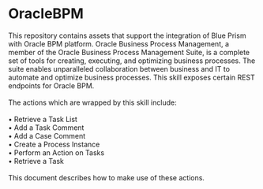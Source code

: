# OracleBPM
This repository contains assets that support the integration of Blue Prism with Oracle BPM platform.
Oracle Business Process Management, a member of the Oracle Business Process Management Suite, is a complete set of tools for creating, executing, and optimizing business processes. The suite enables unparalleled collaboration between business and IT to automate and optimize business processes. This skill exposes certain REST endpoints for Oracle BPM. <br><br>
The actions which are wrapped by this skill include:<br><br>
•	Retrieve a Task List <br>
•	Add a Task Comment<br>
•	Add a Case Comment<br>
•	Create a Process Instance<br>
•	Perform an Action on Tasks<br>
•	Retrieve a Task<br><br>
This document describes how to make use of these actions.
